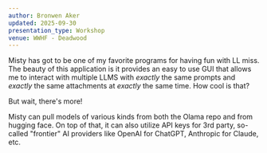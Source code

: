 ```yaml
---
author: Bronwen Aker
updated: 2025-09-30
presentation_type: Workshop
venue: WWHF - Deadwood
---
```

Misty has got to be one of my favorite programs for having fun with LL miss. The beauty of this application is it provides an easy to use GUI that allows me to interact with multiple LLMS with *exactly* the same prompts and *exactly* the same attachments at *exactly* the same time. How cool is that?

But wait, there's more!

Misty can pull models of various kinds from both the Olama repo and from hugging face. On top of that, it can also utilize API keys for 3rd party, so-called "frontier" AI providers like OpenAI for ChatGPT, Anthropic for Claude, etc.

